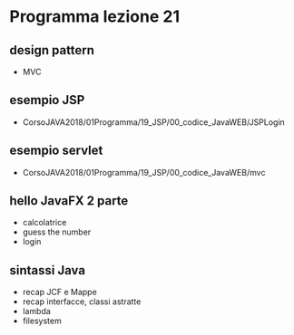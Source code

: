 # Programma lezione 21

## design pattern

* MVC

## esempio JSP
* CorsoJAVA2018/01Programma/19_JSP/00_codice_JavaWEB/JSPLogin

## esempio servlet
* CorsoJAVA2018/01Programma/19_JSP/00_codice_JavaWEB/mvc

## hello JavaFX 2 parte

* calcolatrice
* guess the number
* login

## sintassi Java

* recap JCF e Mappe
* recap interfacce, classi astratte
* lambda
* filesystem
